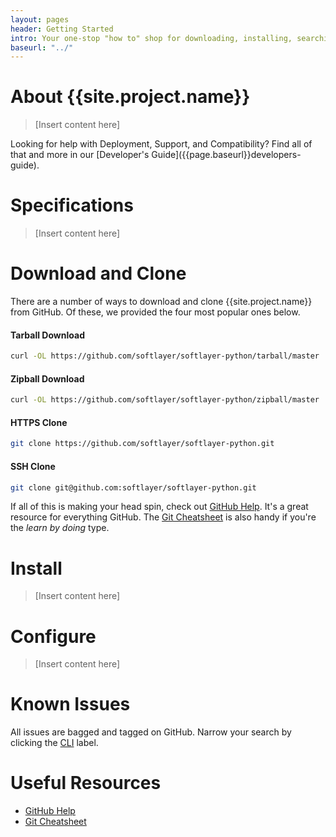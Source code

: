 ```yaml
---
layout: pages
header: Getting Started
intro: Your one-stop "how to" shop for downloading, installing, searching issues, and much more
baseurl: "../"
---
```


# About {{site.project.name}}

> [Insert content here]

<summary class="message">
Looking for help with Deployment, Support, and Compatibility? Find all of that and more in our [Developer's Guide]({{page.baseurl}}developers-guide).
</summary>


# Specifications

> [Insert content here]


# Download and Clone

There are a number of ways to download and clone {{site.project.name}} from GitHub. Of these, we provided the four most popular ones below.

#### Tarball Download
```bash
curl -OL https://github.com/softlayer/softlayer-python/tarball/master
```

#### Zipball Download
```bash
curl -OL https://github.com/softlayer/softlayer-python/zipball/master
```

#### HTTPS Clone
```bash
git clone https://github.com/softlayer/softlayer-python.git
```

#### SSH Clone
```bash
git clone git@github.com:softlayer/softlayer-python.git
```

If all of this is making your head spin, check out [GitHub Help](http://help.github.com). It's a great resource for everything GitHub. The [Git Cheatsheet](http://github.com/github/training-materials/blob/master/downloads/github-git-cheat-sheet.pdf?raw=true) is also handy if you're the *learn by doing* type.


# Install

> [Insert content here]


# Configure

> [Insert content here]


# Known Issues

All issues are bagged and tagged on GitHub. Narrow your search by clicking the [CLI](https://github.com/softlayer/softlayer-python/issues?labels=CLI) label.


# Useful Resources

* [GitHub Help](http://help.github.com)
* [Git Cheatsheet](http://github.com/github/training-materials/blob/master/downloads/github-git-cheat-sheet.pdf?raw=true)
